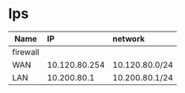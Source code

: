 # Ips


| Name     | IP            | network        |
| -------- | :------------ | :------------- |
| firewall |
| WAN      | 10.120.80.254 | 10.120.80.0/24 |
| LAN      | 10.200.80.1   | 10.200.80.1/24 |